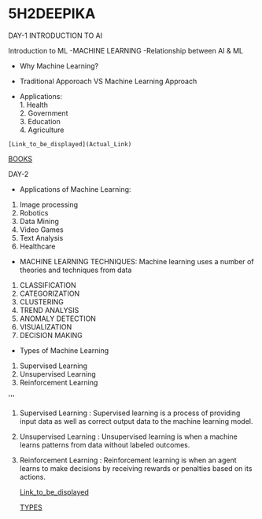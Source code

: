 # 5H2DEEPIKA
DAY-1
 INTRODUCTION TO AI 
 
 Introduction to ML
  -MACHINE LEARNING
  -Relationship between AI & ML
  - Why Machine Learning?
  - Traditional Apporoach VS Machine Learning Approach

   - Applications:  
    1. Health   
    2. Government   
    3. Education   
    4. Agriculture  
    

    [Link_to_be_displayed](Actual_Link)

   [BOOKS](https://w0.peakpx.com/wallpaper/846/104/HD-wallpaper-books-aesthetic-thumbnail.jpg)


   DAY-2
   
 - Applications of Machine Learning:
1. Image processing
2. Robotics
3. Data Mining
4. Video Games
5. Text Analysis
6. Healthcare
  
 - MACHINE LEARNING TECHNIQUES:
   Machine learning uses a number of theories and techniques from data
  1. CLASSIFICATION
  2. CATEGORIZATION
  3. CLUSTERING
  4. TREND ANALYSIS
  5. ANOMALY DETECTION
  6. VISUALIZATION
  7. DECISION MAKING
   

 - Types of Machine Learning
  1. Supervised Learning
  2. Unsupervised Learning
  3. Reinforcement Learning

'''
  1. Supervised Learning : Supervised learning is a process of providing input data as well as correct output data to the machine learning model. 
  2. Unsupervised Learning : Unsupervised learning is when a machine learns patterns from data without labeled outcomes.
  3. Reinforcement Learning : Reinforcement learning is when an agent learns to make decisions by receiving rewards or penalties based on its actions.



      [Link_to_be_displayed](Actual_Link)

     [TYPES](https://pub.mdpi-res.com/sustainability/sustainability-13-05248/article_deploy/html/images/sustainability-13-05248-g002.png?1620632194)
 
   

   


     

     
  
     
   
   
    

     
